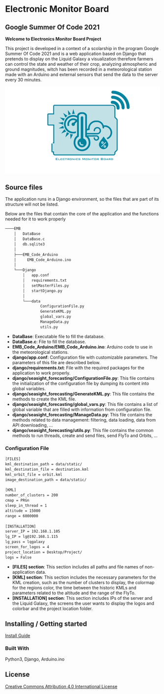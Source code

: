# Electronic Monitor Board

## __Google Summer Of Code 2021__

__Welcome to Electronics Monitor Board Project__

This project is developed in a context of a scolarship in the program Google Summer Of Code 2021 and is a web application based on Django that pretends to display on the Liquid Galaxy a visualization therefore farmers can control the state and weather of their crop, analyzing atmospheric and ground magnitudes, witch has been recorded in a meteorological station made with an Arduino and external sensors that send the data to the server every 30 minutes.

<p align="center">
 <img width="700" src=Django/data/static/Logo_EMB.png>
</p>

## Source files

The application runs in a Django environment, so the files that are part of its structure will not be listed.

Below are the files that contain the core of the application and the functions needed for it to work properly

```bash
────EMB
    │   DataBase
    │   DataBase.c
    │   db.sqlite3
    │
    ├───EMB_Code_Arduino
    │     EMB_Code_Arduino.ino
    │
    └───Django
        │   app.conf
        │   requirements.txt
        │   setMasterFiles.py
        │   startDjango.py
        │
        └───data
                ConfigurationFile.py
                GenerateKML.py
                global_vars.py
                ManageData.py
                utils.py
```
- **DataBase**: Executable file to fill the database.
- **DataBase.c**: File to fill the database.
- **EMB_Code_Arduino/EMB_Code_Arduino.ino**: Arduino code to use in the meteorological stations.
- **django/app.conf**: Configuration file with customizable parameters. The parameters of this file are described below.
- **django/requirements.txt**: File with the required packages for the application to work properly.
- **django/seasight_forecasting/ConfigurationFile.py**: This file contains the initialization of the configuration file by dumping its content into global variables.
- **django/seasight_forecasting/GenerateKML.py**: This file contains the methods to create the KML file.
- **django/seasight_forecasting/global_vars.py**: This file contains a list of global variable that are filled with information from configuration file.
- **django/seasight_forecasting/ManageData.py**: This file contains the methods related to data management: filtering, data loading, data from API downloading, ...
- **django/seasight_forecasting/utils.py**: This file contains the common methods to run threads, create and send files, send FlyTo and Orbits, ...

### Configuration File
```bash
[FILES]
kml_destination_path = data/static/
kml_destination_file = destination.kml
kml_orbit_file = orbit.kml
image_destination_path = data/static/

[KML]
number_of_clusters = 200
cmap = PRGn
sleep_in_thread = 1
altitude = 15000
range = 6000000

[INSTALLATION]
server_IP = 192.168.1.105
lg_IP = lg@192.168.1.115
lg_pass = lqgalaxy
screen_for_logos = 4
project_location = Desktop/Project/
logs = False
```

- **[FILES] section**: This section includes all paths and file names of non-application data.
- **[KML] section**: This section includes the necessary parameters for the KML creation, such as the number of clusters to display, the colormap for the regions color, the time between the historic KMLs and parameters related to the altitude and the range of the FlyTo.
- **[INSTALLATION] section**: This section includes IPs of the server and the Liquid Galaxy, the screens the user wants to display the logos and colorbar and the project location folder.


## Installing / Getting started
[Install Guide](../master/docs/INSTALL.md)

### Built With
Python3, Django, Arduino.ino

## License
[Creative Commons Attribution 4.0 International License](http://creativecommons.org/licenses/by/4.0/)
